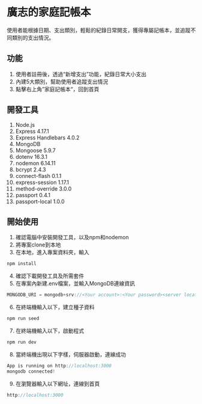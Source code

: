 # 廣志的家庭記帳本

使用者能根據日期、支出類別，輕鬆的紀錄日常開支，獲得專屬記帳本，並追蹤不同類別的支出情況。

## 功能

1. 使用者註冊後，透過“新增支出”功能，紀錄日常大小支出
2. 內建5大類別，幫助使用者追蹤支出情況
3. 點擊右上角”家庭記帳本“，回到首頁

## 開發工具

1. Node.js
2. Express 4.17.1
3. Express Handlebars 4.0.2
4. MongoDB
5. Mongoose 5.9.7
6. dotenv 16.3.1
7. nodemon 6.14.11
8. bcrypt 2.4.3
9. connect-flash 0.1.1
10. express-session 1.17.1
11. method-override 3.0.0
12. passport 0.4.1
13. passport-local 1.0.0

## 開始使用

1. 確認電腦中安裝開發工具，以及npm和nodemon
2. 將專案clone到本地
3. 在本地，進入專案資料夾，輸入

```jsx
npm install
```

4. 確認下載開發工具及所需套件
5. 在專案內新建.env檔案，並輸入MongoDB連線資訊

```jsx
MONGODB_URI = mongodb+srv://<Your account>:<Your password><server location>/<database name>?retryWrites=true&w=majority
```

6. 在終端機輸入以下，建立種子資料

```jsx
npm run seed
```

7. 在終端機輸入以下，啟動程式

```jsx
npm run dev
```

8. 當終端機出現以下字樣，伺服器啟動，連線成功

```jsx
App is running on http://localhost:3000
mongodb connected!
```

9. 在瀏覽器輸入以下網址，連線到首頁

```jsx
http://localhost:3000
```
